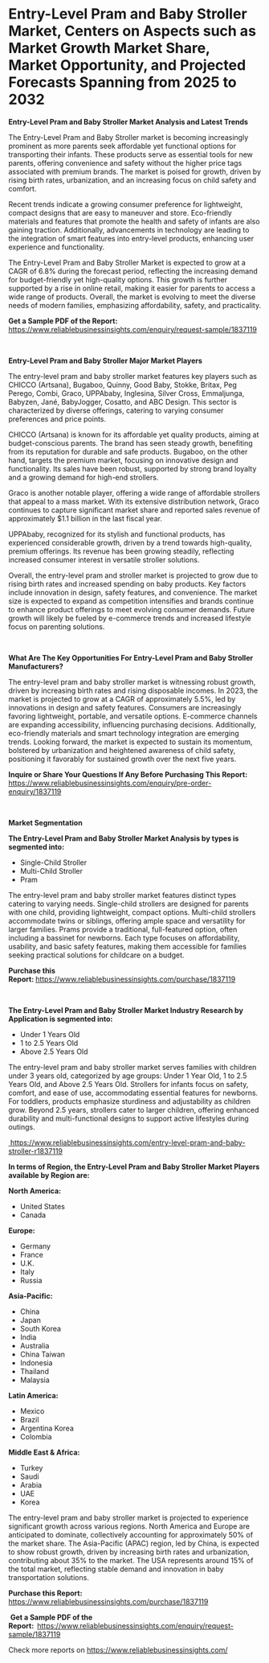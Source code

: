 <p><h1>Entry-Level Pram and Baby Stroller Market, Centers on Aspects such as Market Growth Market Share, Market Opportunity, and Projected Forecasts Spanning from 2025 to 2032</h1></p><p><strong>Entry-Level Pram and Baby Stroller Market Analysis and Latest Trends</strong></p>
<p><p>The Entry-Level Pram and Baby Stroller market is becoming increasingly prominent as more parents seek affordable yet functional options for transporting their infants. These products serve as essential tools for new parents, offering convenience and safety without the higher price tags associated with premium brands. The market is poised for growth, driven by rising birth rates, urbanization, and an increasing focus on child safety and comfort.</p><p>Recent trends indicate a growing consumer preference for lightweight, compact designs that are easy to maneuver and store. Eco-friendly materials and features that promote the health and safety of infants are also gaining traction. Additionally, advancements in technology are leading to the integration of smart features into entry-level products, enhancing user experience and functionality.</p><p>The Entry-Level Pram and Baby Stroller Market is expected to grow at a CAGR of 6.8% during the forecast period, reflecting the increasing demand for budget-friendly yet high-quality options. This growth is further supported by a rise in online retail, making it easier for parents to access a wide range of products. Overall, the market is evolving to meet the diverse needs of modern families, emphasizing affordability, safety, and practicality.</p></p>
<p><strong>Get a Sample PDF of the Report:&nbsp;</strong> <a href="https://www.reliablebusinessinsights.com/enquiry/request-sample/1837119?utm_campaign=39&utm_medium=2&utm_source=Github&utm_content=ia&utm_term=10022025&utm_id=entry-level-pram-and-baby-stroller">https://www.reliablebusinessinsights.com/enquiry/request-sample/1837119</a></p>
<p>&nbsp;</p>
<p><strong>Entry-Level Pram and Baby Stroller Major Market Players</strong></p>
<p><p>The entry-level pram and baby stroller market features key players such as CHICCO (Artsana), Bugaboo, Quinny, Good Baby, Stokke, Britax, Peg Perego, Combi, Graco, UPPAbaby, Inglesina, Silver Cross, Emmaljunga, Babyzen, Jané, BabyJogger, Cosatto, and ABC Design. This sector is characterized by diverse offerings, catering to varying consumer preferences and price points.</p><p>CHICCO (Artsana) is known for its affordable yet quality products, aiming at budget-conscious parents. The brand has seen steady growth, benefiting from its reputation for durable and safe products. Bugaboo, on the other hand, targets the premium market, focusing on innovative design and functionality. Its sales have been robust, supported by strong brand loyalty and a growing demand for high-end strollers.</p><p>Graco is another notable player, offering a wide range of affordable strollers that appeal to a mass market. With its extensive distribution network, Graco continues to capture significant market share and reported sales revenue of approximately $1.1 billion in the last fiscal year. </p><p>UPPAbaby, recognized for its stylish and functional products, has experienced considerable growth, driven by a trend towards high-quality, premium offerings. Its revenue has been growing steadily, reflecting increased consumer interest in versatile stroller solutions.</p><p>Overall, the entry-level pram and stroller market is projected to grow due to rising birth rates and increased spending on baby products. Key factors include innovation in design, safety features, and convenience. The market size is expected to expand as competition intensifies and brands continue to enhance product offerings to meet evolving consumer demands. Future growth will likely be fueled by e-commerce trends and increased lifestyle focus on parenting solutions.</p></p>
<p>&nbsp;</p>
<p><strong>What Are The Key Opportunities For Entry-Level Pram and Baby Stroller Manufacturers?</strong></p>
<p><p>The entry-level pram and baby stroller market is witnessing robust growth, driven by increasing birth rates and rising disposable incomes. In 2023, the market is projected to grow at a CAGR of approximately 5.5%, led by innovations in design and safety features. Consumers are increasingly favoring lightweight, portable, and versatile options. E-commerce channels are expanding accessibility, influencing purchasing decisions. Additionally, eco-friendly materials and smart technology integration are emerging trends. Looking forward, the market is expected to sustain its momentum, bolstered by urbanization and heightened awareness of child safety, positioning it favorably for sustained growth over the next five years.</p></p>
<p><strong>Inquire or Share Your Questions If Any Before Purchasing This Report:</strong> <a href="https://www.reliablebusinessinsights.com/enquiry/pre-order-enquiry/1837119?utm_campaign=39&utm_medium=2&utm_source=Github&utm_content=ia&utm_term=10022025&utm_id=entry-level-pram-and-baby-stroller">https://www.reliablebusinessinsights.com/enquiry/pre-order-enquiry/1837119</a></p>
<p>&nbsp;</p>
<p><strong>Market Segmentation</strong></p>
<p><strong>The Entry-Level Pram and Baby Stroller Market Analysis by types is segmented into:</strong></p>
<p><ul><li>Single-Child Stroller</li><li>Multi-Child Stroller</li><li>Pram</li></ul></p>
<p><p>The entry-level pram and baby stroller market features distinct types catering to varying needs. Single-child strollers are designed for parents with one child, providing lightweight, compact options. Multi-child strollers accommodate twins or siblings, offering ample space and versatility for larger families. Prams provide a traditional, full-featured option, often including a bassinet for newborns. Each type focuses on affordability, usability, and basic safety features, making them accessible for families seeking practical solutions for childcare on a budget.</p></p>
<p><strong>Purchase this Report:&nbsp;</strong><a href="https://www.reliablebusinessinsights.com/purchase/1837119?utm_campaign=39&utm_medium=2&utm_source=Github&utm_content=ia&utm_term=10022025&utm_id=entry-level-pram-and-baby-stroller">https://www.reliablebusinessinsights.com/purchase/1837119</a></p>
<p>&nbsp;</p>
<p><strong>The Entry-Level Pram and Baby Stroller Market Industry Research by Application is segmented into:</strong></p>
<p><ul><li>Under 1 Years Old</li><li>1 to 2.5 Years Old</li><li>Above 2.5 Years Old</li></ul></p>
<p><p>The entry-level pram and baby stroller market serves families with children under 3 years old, categorized by age groups: Under 1 Year Old, 1 to 2.5 Years Old, and Above 2.5 Years Old. Strollers for infants focus on safety, comfort, and ease of use, accommodating essential features for newborns. For toddlers, products emphasize sturdiness and adjustability as children grow. Beyond 2.5 years, strollers cater to larger children, offering enhanced durability and multi-functional designs to support active lifestyles during outings.</p></p>
<p><a href="https://www.reliablebusinessinsights.com/entry-level-pram-and-baby-stroller-r1837119?utm_campaign=39&utm_medium=2&utm_source=Github&utm_content=ia&utm_term=10022025&utm_id=entry-level-pram-and-baby-stroller">&nbsp;https://www.reliablebusinessinsights.com/entry-level-pram-and-baby-stroller-r1837119</a></p>
<p><strong>In terms of Region, the Entry-Level Pram and Baby Stroller Market Players available by Region are:</strong></p>
<p>
    <p> <strong> North America: </strong>
        <ul>
            <li>United States</li>
            <li>Canada</li>
        </ul>
        </p> 
    <p> <strong> Europe: </strong>
        <ul>
            <li>Germany</li>
            <li>France</li>
            <li>U.K.</li>
            <li>Italy</li>
            <li>Russia</li>
        </ul>
        </p> 
    <p> <strong> Asia-Pacific: </strong>
        <ul>
            <li>China</li>
            <li>Japan</li>
            <li>South Korea</li>
            <li>India</li>
            <li>Australia</li>
            <li>China Taiwan</li>
            <li>Indonesia</li>
            <li>Thailand</li>
            <li>Malaysia</li>
        </ul>
        </p> 
    <p> <strong> Latin America: </strong>
        <ul>
            <li>Mexico</li>
            <li>Brazil</li>
            <li>Argentina Korea</li>
            <li>Colombia</li>
        </ul>
        </p> 
    <p> <strong> Middle East & Africa: </strong>
        <ul>
            <li>Turkey</li>
            <li>Saudi</li>
            <li>Arabia</li>
            <li>UAE</li>
            <li>Korea</li>
        </ul>
    </p>
    </p>
<p><p>The entry-level pram and baby stroller market is projected to experience significant growth across various regions. North America and Europe are anticipated to dominate, collectively accounting for approximately 50% of the market share. The Asia-Pacific (APAC) region, led by China, is expected to show robust growth, driven by increasing birth rates and urbanization, contributing about 35% to the market. The USA represents around 15% of the total market, reflecting stable demand and innovation in baby transportation solutions.</p></p>
<p><strong>Purchase this Report: </strong><a href="https://www.reliablebusinessinsights.com/purchase/1837119?utm_campaign=39&utm_medium=2&utm_source=Github&utm_content=ia&utm_term=10022025&utm_id=entry-level-pram-and-baby-stroller">https://www.reliablebusinessinsights.com/purchase/1837119</a></p>
<p>&nbsp;<strong>Get a Sample PDF of the Report:&nbsp;&nbsp;</strong><a href="https://www.reliablebusinessinsights.com/enquiry/request-sample/1837119?utm_campaign=39&utm_medium=2&utm_source=Github&utm_content=ia&utm_term=10022025&utm_id=entry-level-pram-and-baby-stroller">https://www.reliablebusinessinsights.com/enquiry/request-sample/1837119</a></p>
<p><strong></strong></p>
<p>Check more reports on <a href="https://www.reliablebusinessinsights.com/?utm_campaign=39&utm_medium=2&utm_source=Github&utm_content=ia&utm_term=10022025&utm_id=entry-level-pram-and-baby-stroller">https://www.reliablebusinessinsights.com/</a></p>
